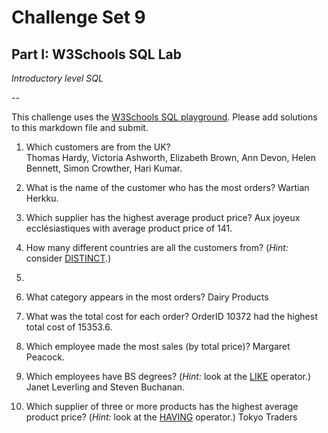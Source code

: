 # Challenge Set 9
## Part I: W3Schools SQL Lab 

*Introductory level SQL*

--

This challenge uses the [W3Schools SQL playground](http://www.w3schools.com/sql/trysql.asp?filename=trysql_select_all). Please add solutions to this markdown file and submit.

1. Which customers are from the UK?  
Thomas Hardy, Victoria Ashworth, Elizabeth Brown, Ann Devon, Helen Bennett, Simon Crowther, Hari Kumar.  


2. What is the name of the customer who has the most orders?
Wartian Herkku.  

3. Which supplier has the highest average product price?
Aux joyeux ecclésiastiques with average product price of 141.  

4. How many different countries are all the customers from? (*Hint:* consider [DISTINCT](http://www.w3schools.com/sql/sql_distinct.asp).)
21.  

5. What category appears in the most orders?
Dairy Products  

6. What was the total cost for each order?
OrderID 10372 had the highest total cost of 15353.6.  

7. Which employee made the most sales (by total price)?
Margaret Peacock.  

8. Which employees have BS degrees? (*Hint:* look at the [LIKE](http://www.w3schools.com/sql/sql_like.asp) operator.)
Janet Leverling and Steven Buchanan.  

9. Which supplier of three or more products has the highest average product price? (*Hint:* look at the [HAVING](http://www.w3schools.com/sql/sql_having.asp) operator.)
Tokyo Traders  
